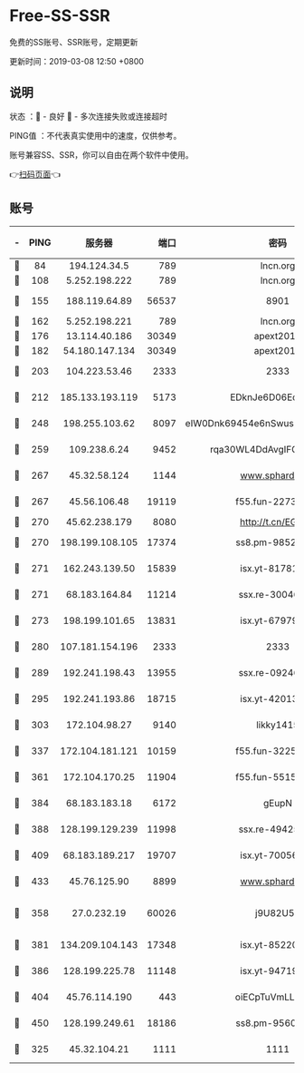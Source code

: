# Free-SS-SSR

免费的SS账号、SSR账号，定期更新

更新时间：2019-03-08 12:50 +0800

## 说明

状态     ：🙂 - 良好 🙁 - 多次连接失败或连接超时

PING值   ：不代表真实使用中的速度，仅供参考。

账号兼容SS、SSR，你可以自由在两个软件中使用。

👉[扫码页面](https://liesauer.github.io/Free-SS-SSR/)👈

## 账号

|-|PING|服务器|端口|密码|加密方式|区域|
|:----:|:----:|:-----:|-----:|:----:|:----:|:----:|
|🙂|84|194.124.34.5|789|lncn.org|rc4|JP|
|🙂|108|5.252.198.222|789|lncn.org|rc4|JP|
|🙂|155|188.119.64.89|56537|8901|aes-256-cfb|RU|
|🙂|162|5.252.198.221|789|lncn.org|rc4|JP|
|🙂|176|13.114.40.186|30349|apext2019|chacha20|JP|
|🙂|182|54.180.147.134|30349|apext2019|chacha20|KR|
|🙂|203|104.223.53.46|2333|2333|aes-256-cfb|US|
|🙂|212|185.133.193.119|5173|EDknJe6D06EoWDaw|aes-256-cfb|US|
|🙂|248|198.255.103.62|8097|eIW0Dnk69454e6nSwuspv9DmS201tQ0D|aes-256-cfb|US|
|🙂|259|109.238.6.24|9452|rqa30WL4DdAvgIFG6Fs3znzTa|aes-256-cfb|FR|
|🙂|267|45.32.58.124|1144|www.sphard.com|aes-256-cfb|JP|
|🙂|267|45.56.106.48|19119|f55.fun-22731576|aes-256-cfb|US|
|🙂|270|45.62.238.179|8080|http://t.cn/EGJIyrl|rc4-md5|CA|
|🙂|270|198.199.108.105|17374|ss8.pm-98527684|aes-256-cfb|US|
|🙂|271|162.243.139.50|15839|isx.yt-81781713|aes-256-cfb|US|
|🙂|271|68.183.164.84|11214|ssx.re-30046337|aes-256-cfb|US|
|🙂|273|198.199.101.65|13831|isx.yt-67979439|aes-256-cfb|US|
|🙂|280|107.181.154.196|2333|2333|aes-256-cfb|US|
|🙂|289|192.241.198.43|13955|ssx.re-09246977|aes-256-cfb|US|
|🙂|295|192.241.193.86|18715|isx.yt-42013662|aes-256-cfb|US|
|🙂|303|172.104.98.27|9140|likky1415|aes-256-cfb|JP|
|🙂|337|172.104.181.121|10159|f55.fun-32253878|aes-256-cfb|SG|
|🙂|361|172.104.170.25|11904|f55.fun-55158712|aes-256-cfb|SG|
|🙂|384|68.183.183.18|6172|gEupN|aes-256-cfb|SG|
|🙂|388|128.199.129.239|11998|ssx.re-49425737|aes-256-cfb|SG|
|🙂|409|68.183.189.217|19707|isx.yt-70056316|aes-256-cfb|SG|
|🙂|433|45.76.125.90|8899|www.sphard.com|aes-256-cfb|AU|
|🙂|358|27.0.232.19|60026|j9U82U53|xchacha20-ietf-poly1305|HK|
|🙂|381|134.209.104.143|17348|isx.yt-85220846|aes-256-cfb|SG|
|🙂|386|128.199.225.78|11148|isx.yt-94719488|aes-256-cfb|SG|
|🙂|404|45.76.114.190|443|oiECpTuVmLLxk4Ts|aes-256-cfb|AU|
|🙂|450|128.199.249.61|18186|ss8.pm-95603573|aes-256-cfb|SG|
|🙁|325|45.32.104.21|1111|1111|aes-256-cfb|SG|
